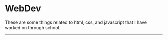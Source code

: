 # WebDev

These are some things related to html, css, and javascript that I have worked on through school. 
___

